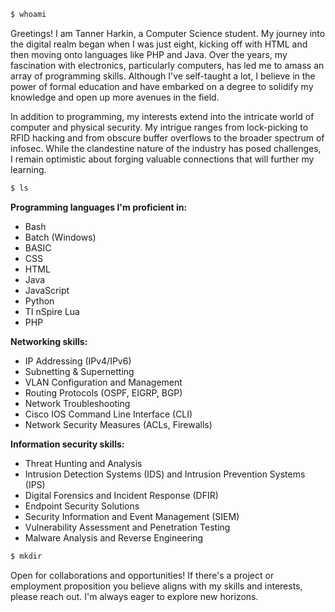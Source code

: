 ```bash
$ whoami
```
Greetings! I am Tanner Harkin, a Computer Science student. My journey into the digital realm began when I was just eight, kicking off with HTML and then moving onto languages like PHP and Java. Over the years, my fascination with electronics, particularly computers, has led me to amass an array of programming skills. Although I've self-taught a lot, I believe in the power of formal education and have embarked on a degree to solidify my knowledge and open up more avenues in the field.

In addition to programming, my interests extend into the intricate world of computer and physical security. My intrigue ranges from lock-picking to RFID hacking and from obscure buffer overflows to the broader spectrum of infosec. While the clandestine nature of the industry has posed challenges, I remain optimistic about forging valuable connections that will further my learning.

```bash
$ ls
```
**Programming languages I'm proficient in:**
 - Bash
 - Batch (Windows)
 - BASIC
 - CSS
 - HTML
 - Java
 - JavaScript
 - Python
 - TI nSpire Lua
 - PHP

**Networking skills:**
 - IP Addressing (IPv4/IPv6)
 - Subnetting & Supernetting
 - VLAN Configuration and Management
 - Routing Protocols (OSPF, EIGRP, BGP)
 - Network Troubleshooting
 - Cisco IOS Command Line Interface (CLI)
 - Network Security Measures (ACLs, Firewalls)

**Information security skills:**
 - Threat Hunting and Analysis
 - Intrusion Detection Systems (IDS) and Intrusion Prevention Systems (IPS)
 - Digital Forensics and Incident Response (DFIR)
 - Endpoint Security Solutions
 - Security Information and Event Management (SIEM)
 - Vulnerability Assessment and Penetration Testing
 - Malware Analysis and Reverse Engineering

```bash
$ mkdir
```
Open for collaborations and opportunities! If there's a project or employment proposition you believe aligns with my skills and interests, please reach out. I'm always eager to explore new horizons.
